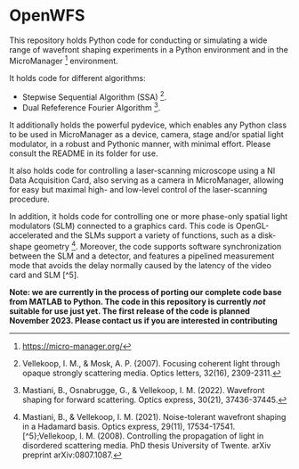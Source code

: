 # OpenWFS
This repository holds Python code for conducting or simulating a wide range of wavefront shaping experiments in a Python environment and in the MicroManager [^1] environment.

It holds code for different algorithms:
* Stepwise Sequential Algorithm (SSA) [^2].
* Dual Refeference Fourier Algorithm [^3].

It additionally holds the powerful pydevice, which enables any Python class to be used in MicroManager as a device, camera, stage and/or spatial light modulator, in a robust and Pythonic manner, with minimal effort. Please consult the README in its folder for use.

It also holds code for controlling a laser-scanning microscope using a NI Data Acquisition Card, also serving as a camera in MicroManager, allowing for easy but maximal high- and low-level control of the laser-scanning procedure.

In addition, it holds code for controlling one or more phase-only spatial light modulators (SLM) connected to a graphics card. This code is OpenGL-accelerated and the
SLMs support a variety of functions, such as a disk-shape geometry [^4]. Moreover, the code supports software synchronization between the SLM and a detector, 
and features a pipelined measurement mode that avoids the delay normally caused by the latency of the video card and SLM [^5].

**Note: we are currently in the process of porting our complete code base from MATLAB to Python. The code in this repository is currently _not_ suitable 
for use just yet. The first release of the code is planned November 2023. Please contact us if you are interested in contributing**

[^1]:https://micro-manager.org/
[^2]:Vellekoop, I. M., & Mosk, A. P. (2007). Focusing coherent light through opaque strongly scattering media. Optics letters, 32(16), 2309-2311.
[^3]:Mastiani, B., Osnabrugge, G., & Vellekoop, I. M. (2022). Wavefront shaping for forward scattering. Optics express, 30(21), 37436-37445.
[^4]:Mastiani, B., & Vellekoop, I. M. (2021). Noise-tolerant wavefront shaping in a Hadamard basis. Optics express, 29(11), 17534-17541.
[^5};Vellekoop, I. M. (2008). Controlling the propagation of light in disordered scattering media. PhD thesis University of Twente. arXiv preprint arXiv:0807.1087.

